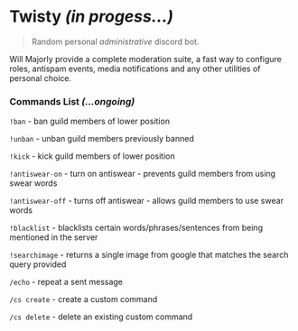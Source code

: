# Twisty *(in progess...)*

>Random personal *administrative* discord bot.
>


Will Majorly provide a complete moderation suite, a fast way to configure roles, antispam events, media notifications 
and any other utilities of personal choice.

### **Commands List** *(...ongoing)*

  `!ban` - ban guild members of lower position
  
  `!unban` - unban guild members previously banned
  
  `!kick` - kick guild members of lower position
  
  `!antiswear-on` - turn on antiswear - prevents guild members from using swear words
  
  `!antiswear-off` - turns off antiswear - allows guild members to use swear words
  
  `!blacklist` - blacklists certain words/phrases/sentences from being mentioned in the server
  
  `!searchimage` - returns a single image from google that matches the search query provided
  
  `/echo` - repeat a sent message
  
  `/cs create` - create a custom command 
  
  `/cs delete` - delete an existing custom command
